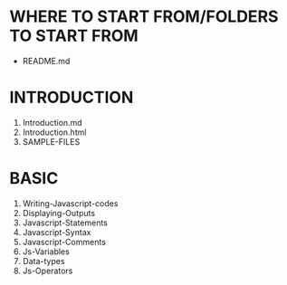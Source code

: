 # WHERE TO START FROM/FOLDERS TO START FROM

* README.md

# INTRODUCTION
1. Introduction.md
2. Introduction.html
3. SAMPLE-FILES

# BASIC
1. Writing-Javascript-codes
2. Displaying-Outputs
3. Javascript-Statements
4. Javascript-Syntax
5. Javascript-Comments
6. Js-Variables
7. Data-types
8. Js-Operators
